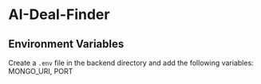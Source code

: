 # AI-Deal-Finder
## Environment Variables
Create a `.env` file in the backend directory and add the following variables:
MONGO_URI,
PORT
